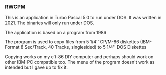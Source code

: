 ### RWCPM

This is an application in Turbo Pascal 5.0 to run under DOS. It was written in 2021.
The binaries will only run under DOS.

The application is based on a program from 1986

The program is used to copy files from 5 1/4'' CP/M-86 diskettes (IBM-Format 8 Sec/Track, 40 Tracks, singlesided)
to 5 1/4'' DOS Diskettes

Copying works on my c't-86 DIY computer and perhaps should work on other IBM-PC compatible too. 
The menu of the program doesn't work as intended but I gave up to fix it. 

 












